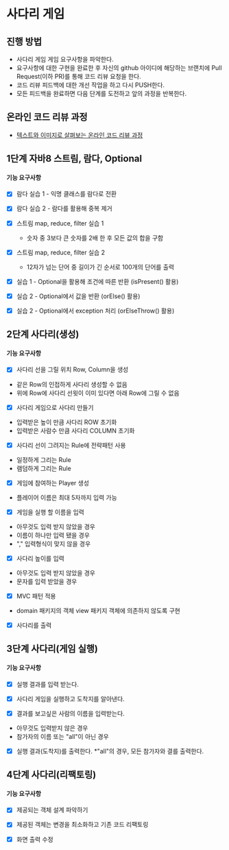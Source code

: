 # 사다리 게임
## 진행 방법
* 사다리 게임 게임 요구사항을 파악한다.
* 요구사항에 대한 구현을 완료한 후 자신의 github 아이디에 해당하는 브랜치에 Pull Request(이하 PR)를 통해 코드 리뷰 요청을 한다.
* 코드 리뷰 피드백에 대한 개선 작업을 하고 다시 PUSH한다.
* 모든 피드백을 완료하면 다음 단계를 도전하고 앞의 과정을 반복한다.

## 온라인 코드 리뷰 과정
* [텍스트와 이미지로 살펴보는 온라인 코드 리뷰 과정](https://github.com/nextstep-step/nextstep-docs/tree/master/codereview)

## 1단계 자바8 스트림, 람다, Optional
#### 기능 요구사항

- [X] 람다 실습 1 - 익명 클래스를 람다로 전환
- [X] 람다 실습 2 - 람다를 활용해 중복 제거

- [X] 스트림 map, reduce, filter 실습 1
    * 숫자 중 3보다 큰 숫자를 2배 한 후 모든 값의 합을 구함
- [X] 스트림 map, reduce, filter 실습 2
    * 12자가 넘는 단어 중 길이가 긴 순서로 100개의 단어를 출력
    
- [X] 실습 1 - Optional을 활용해 조건에 따른 반환 (isPresent() 활용)
- [X] 실습 2 - Optional에서 값을 반환 (orElse() 활용)
- [X] 실습 2 - Optional에서 exception 처리 (orElseThrow() 활용)

## 2단계 사다리(생성)
#### 기능 요구사항

- [X] 사다리 선을 그릴 위치 Row, Column을 생성
* 같은 Row의 인접하게 사다리 생성할 수 없음
* 위에 Row에 사다리 선윗이 이미 있다면 아래 Row에 그릴 수 없음

- [X] 사다리 게임으로 사다리 만들기
* 입력받은 높이 만큼 사다리 ROW 초기화
* 입력받은 사람수 만큼 사다리 COLUMN 초기화

- [X] 사다리 선이 그려지는 Rule에 전략패턴 사용
* 일정하게 그리는 Rule
* 램덤하게 그리는 Rule

- [X] 게임에 참여하는 Player 생성
* 플레이어 이름은 최대 5자까지 입력 가능

- [X] 게임을 실행 할 이름을 입력
* 아무것도 입력 받지 않았을 경우
* 이름이 하나만 입력 됐을 경우
* "," 입력형식이 맞지 않을 경우

- [X] 사다리 높이를 입력
* 아무것도 입력 받지 않았을 경우
* 문자를 입력 받았을 경우

- [X] MVC 패턴 적용
* domain 패키지의 객체 view 패키지 객체에 의존하지 않도록 구현

- [X] 사다리를 출력

## 3단계 사다리(게임 실행)
#### 기능 요구사항

- [X] 실행 결과를 입력 받는다.

- [X] 사다리 게임을 실행하고 도착지를 알아낸다.

- [X] 결과를 보고싶은 사람의 이름을 입력받는다.
* 아무것도 입력받지 않은 경우
* 참가자의 이름 또는 "all"이 아닌 경우

- [X] 실행 결과(도착지)를 출력한다.
*"all"의 경우, 모든 참가자와 결를 출력한다.

## 4단계 사다리(리팩토링)
#### 기능 요구사항

- [X] 제공되는 객체 설계 파악하기

- [X] 제공된 객체는 변경을 최소화하고 기존 코드 리팩토링

- [X] 화면 출력 수정
